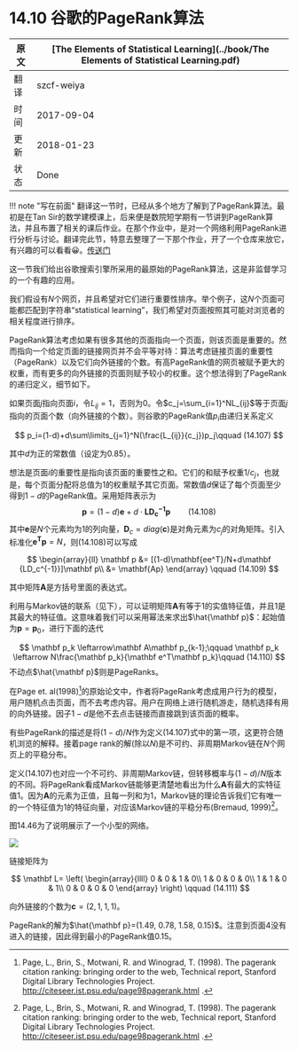 # 14.10 谷歌的PageRank算法

| 原文   | [The Elements of Statistical Learning](../book/The Elements of Statistical Learning.pdf) |
| ---- | ---------------------------------------- |
| 翻译   | szcf-weiya                               |
| 时间   | 2017-09-04                   |
|更新|2018-01-23|
|状态|Done|

!!! note "写在前面"
	翻译这一节时，已经从多个地方了解到了PageRank算法。最初是在Tan Sir的数学建模课上，后来便是数院短学期有一节讲到PageRank算法，并且布置了相关的课后作业。在那个作业中，是对一个网络利用PageRank进行分析与讨论。翻译完此节，特意去整理了一下那个作业，开了一个仓库来放它，有兴趣的可以看看:grinning:。[传送门](https://github.com/szcf-weiya/miniPR)

这一节我们给出谷歌搜索引擎所采用的最原始的PageRank算法，这是非监督学习的一个有趣的应用。

我们假设有$N$个网页，并且希望对它们进行重要性排序。举个例子，这$N$个页面可能都匹配到字符串“statistical learning”，我们希望对页面按照其可能对浏览者的相关程度进行排序。

PageRank算法考虑如果有很多其他的页面指向一个页面，则该页面是重要的。然而指向一个给定页面的链接网页并不会平等对待：算法考虑链接页面的重要性（PageRank）以及它们向外链接的个数。有高PageRank值的网页被赋予更大的权重，而有更多的向外链接的页面则赋予较小的权重。这个想法得到了PageRank的递归定义，细节如下。

如果页面$j$指向页面$i$，令$L_{ij}=1$，否则为0。令$c_j=\sum_{i=1}^NL_{ij}$等于页面$j$指向的页面个数（向外链接的个数）。则谷歌的PageRank值$p_i$由递归关系定义

$$
p_i=(1-d)+d\sum\limits_{j=1}^N(\frac{L_{ij}}{c_j})p_j\qquad (14.107)
$$

其中$d$为正的常数值（设定为0.85）。

想法是页面$i$的重要性是指向该页面的重要性之和。它们的和赋予权重$1/c_j$，也就是，每个页面分配将总值为1的权重赋予其它页面。常数值$d$保证了每个页面至少得到$1-d$的PageRank值。采用矩阵表示为
$$
\mathbf p = (1-d)\mathbf e+d\cdot \mathbf {LD_c^{-1}p}\qquad (14.108)
$$
其中$\mathbf e$是$N$个元素均为1的列向量，$\mathbf D_c = diag(\mathbf c)$是对角元素为$c_j$的对角矩阵。引入标准化$\mathbf{e^Tp}=N$，则(14.108)可以写成

$$
\begin{array}{ll}
\mathbf p &= [(1-d)\mathbf{ee^T}/N+d\mathbf {LD_c^{-1}}]\mathbf p\\
&= \mathbf{Ap}
\end{array}
\qquad (14.109)
$$

其中矩阵$\mathbf A$是方括号里面的表达式。

利用与Markov链的联系（见下），可以证明矩阵$\mathbf A$有等于1的实值特征值，并且1是其最大的特征值。这意味着我们可以采用幂法来求出$\hat{\mathbf p}$：起始值为$\mathbf p = \mathbf p_0$，进行下面的迭代

$$
\mathbf p_k \leftarrow\mathbf A\mathbf p_{k-1};\qquad \mathbf p_k \leftarrow N\frac{\mathbf p_k}{\mathbf e^T\mathbf p_k}\qquad (14.110)
$$
不动点$\hat{\mathbf p}$则是PageRanks。

在Page et. al(1998)[^1]的原始论文中，作者将PageRank考虑成用户行为的模型，用户随机点击页面，而不去考虑内容。用户在网络上进行随机游走，随机选择有用的向外链接。因子$1-d$是他不去点击链接而直接跳到该页面的概率。

有些PageRank的描述是将$(1-d)/N$作为定义(14.107)式中的第一项，这更符合随机浏览的解释。接着page rank的解(除以$N$)是不可约、非周期Markov链在$N$个网页上的平稳分布。

定义(14.107)也对应一个不可约、非周期Markov链，但转移概率与$(1-d)/N$版本的不同。将PageRank看成Markov链能够更清楚地看出为什么$\mathbf A$有最大的实特征值1。因为$\mathbf A$的元素为正值，且每一列和为1，Markov链的理论告诉我们它有唯一的一个特征值为1的特征向量，对应该Markov链的平稳分布(Bremaud, 1999)[^1]。

图14.46为了说明展示了一个小型的网络。

![](../img/14/fig14.46.png)

链接矩阵为

$$
\mathbf L=
\left(
  \begin{array}{llll}
  0 & 0 & 1 & 0\\
  1 & 0 & 0 & 0\\
  1 & 1 & 0 & 1\\
  0 & 0 & 0 & 0
  \end{array}
  \right)
  \qquad (14.111)
$$

向外链接的个数为$\mathbf c = (2,1,1,1)$。

PageRank的解为$\hat{\mathbf p}=(1.49, 0.78, 1.58, 0.15)$。注意到页面4没有进入的链接，因此得到最小的PageRank值0.15。

[^1]: Page, L., Brin, S., Motwani, R. and Winograd, T. (1998). The pagerank citation ranking: bringing order to the web, Technical report, Stanford Digital Library Technologies Project. http://citeseer.ist.psu.edu/page98pagerank.html .
[^2]: Bremaud, P. (1999). Markov Chains: Gibbs Fields, Monte Carlo Simulation, and Queues, Springer, New York.
